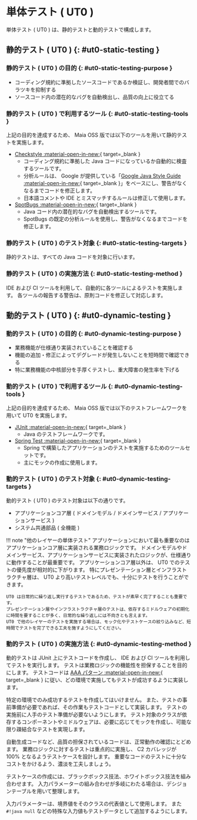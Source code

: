 # 単体テスト ( UT0 )

単体テスト ( UT0 ) は、静的テストと動的テストで構成します。

## 静的テスト ( UT0 ) {: #ut0-static-testing }

### 静的テスト ( UT0 ) の目的 {: #ut0-static-testing-purpose }

- コーディング規約に準拠したソースコードであるか検証し、開発者間でのバラツキを抑制する
- ソースコード内の潜在的なバグを自動検出し、品質の向上に役立てる

### 静的テスト ( UT0 ) で利用するツール {: #ut0-static-testing-tools }

上記の目的を達成するため、 Maia OSS 版では以下のツールを用いて静的テストを実施します。

- [Checkstyle :material-open-in-new:](https://checkstyle.org/){ target=_blank }
    - コーディング規約に準拠した Java コードになっているか自動的に検査するツールです。
    - 分析ルールは、 Google が提供している「[Google Java Style Guide :material-open-in-new:](https://checkstyle.sourceforge.io/styleguides/google-java-style-20180523/javaguide.html){ target=_blank }」をベースにし、警告がなくなるまでコードを修正します。
    - 日本語コメントや IDE とミスマッチするルールは修正して使用します。
- [SpotBugs :material-open-in-new:](https://spotbugs.github.io/){ target=_blank }
    - Java コード内の潜在的なバグを自動検出するツールです。
    - SpotBugs の既定の分析ルールを使用し、警告がなくなるまでコードを修正します。

### 静的テスト ( UT0 ) のテスト対象 {: #ut0-static-testing-targets }

静的テストは、すべての Java コードを対象に行います。

### 静的テスト ( UT0 ) の実施方法 {: #ut0-static-testing-method }

IDE および CI ツールを利用して、自動的に各ツールによるテストを実施します。
各ツールの報告する警告は、原則コードを修正して対応します。

## 動的テスト ( UT0 ) {: #ut0-dynamic-testing }

### 動的テスト ( UT0 ) の目的 {: #ut0-dynamic-testing-purpose }

- 業務機能が仕様通り実装されていることを確認する
- 機能の追加・修正によってデグレードが発生しないことを短時間で確認できる
- 特に業務機能の中核部分を手厚くテストし、重大障害の発生率を下げる

### 動的テスト ( UT0 ) で利用するツール {: #ut0-dynamic-testing-tools }

上記の目的を達成するため、 Maia OSS 版では以下のテストフレームワークを用いて UT0 を実施します。

- [JUnit :material-open-in-new:](https://junit.org/){ target=_blank }
    - Java のテストフレームワークです。
- [Spring Test :material-open-in-new:](https://spring.pleiades.io/spring-framework/docs/current/reference/html/testing.html){ target=_blank }
    - Spring で構築したアプリケーションのテストを実施するためのツールセットです。
    - 主にモックの作成に使用します。

### 動的テスト ( UT0 ) のテスト対象 {: #ut0-dynamic-testing-targets }

動的テスト ( UT0 ) のテスト対象は以下の通りです。

- アプリケーションコア層 ( ドメインモデル / ドメインサービス / アプリケーションサービス )
- システム共通部品 ( 全機能 )

!!! note "他のレイヤーの単体テスト"
    アプリケーションにおいて最も重要なのはアプリケーションコア層に実装される業務ロジックです。
    ドメインモデルやドメインサービス、アプリケーションサービスに実装されたロジックが、仕様通りに動作することが最重要です。
    アプリケーションコア層以外は、 UT0 でのテストの優先度が相対的に下がります。
    特にプレゼンテーション層とインフラストラクチャ層は、 UT0 より高いテストレベルでも、十分にテストを行うことができます。

    UT0 は日常的に繰り返し実行するテストであるため、テストが素早く完了することも重要です。
    プレゼンテーション層やインフラストラクチャ層のテストは、依存するミドルウェアの初期化に時間を要することが多く、日常的な繰り返しには不向きとも言えます。
    UT0 で他のレイヤーのテストを実施する場合は、モック化やテストケースの絞り込みなど、短時間でテストを完了できる工夫を施すようにしてください。

### 動的テスト ( UT0 ) の実施方法 {: #ut0-dynamic-testing-method }

動的テストは JUnit 上にテストコードを作成し、 IDE および CI ツールを利用してテストを実行します。
テストは業務ロジックの機能性を担保することを目的にします。
テストコードは [AAA パターン :material-open-in-new:](https://wiki.c2.com/?ArrangeActAssert){ target=_blank } に従い、どの環境で実施してもテストが成功するように実装します。

特定の環境でのみ成功するテストを作成してはいけません。
また、テストの事前準備が必要であれば、その作業もテストコードとして実装します。
テストの実施前に人手のテスト準備が必要ないようにします。
テスト対象のクラスが依存するコンポーネントやミドルウェアは、必要に応じてモックを作成し、可能な限り疎結合なテストを実現します。

自動生成コードなど、品質の担保されているコードは、正常動作の確認にとどめます。
業務ロジックに対するテストは重点的に実施し、 C2 カバレッジが 100% となるようテストケースを設計します。
重要なコードのテストに十分なコストをかけるよう、濃淡を工夫しましょう。

テストケースの作成には、ブラックボックス技法、ホワイトボックス技法を組み合わせます。
入力パラメーターの組み合わせが多岐にわたる場合は、デシジョンテーブルを用いて整理します。

入力パラメーターは、境界値をそのクラスの代表値として使用します。
また `#!java null` などの特殊な入力値もテストデータとして追加するようにします。
